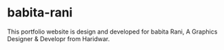 # babita-rani
This portfolio website is design and developed for babita Rani, A Graphics Designer &amp; Developr from Haridwar.
